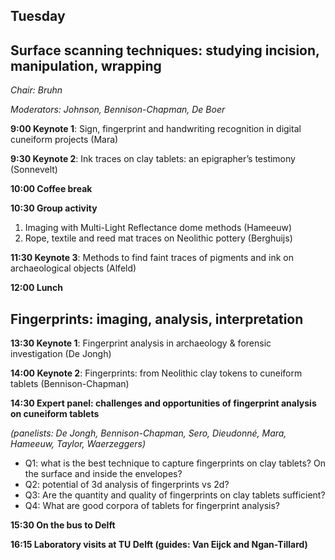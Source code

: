 ## Tuesday


## Surface scanning techniques: studying incision, manipulation, wrapping

_Chair: Bruhn_

_Moderators: Johnson, Bennison-Chapman, De Boer_

**9:00 Keynote 1**: Sign, fingerprint and handwriting recognition in digital cuneiform projects (Mara)

**9:30 Keynote 2**: Ink traces on clay tablets: an epigrapher’s testimony (Sonnevelt)

**10:00 Coffee break**

**10:30 Group activity**

1. Imaging with Multi-Light Reflectance dome methods (Hameeuw)
2. Rope, textile and reed mat traces on Neolithic pottery (Berghuijs)

**11:30 Keynote 3**: Methods to find faint traces of pigments and ink on archaeological objects (Alfeld) 

**12:00 Lunch**


## Fingerprints: imaging, analysis, interpretation

**13:30 Keynote 1**: Fingerprint analysis in archaeology & forensic investigation (De Jongh)

**14:00 Keynote 2**: Fingerprints: from Neolithic clay tokens to cuneiform tablets (Bennison-Chapman)

**14:30 Expert panel: challenges and opportunities of fingerprint analysis on cuneiform tablets**

_(panelists: De Jongh, Bennison-Chapman, Sero, Dieudonné, Mara, Hameeuw, Taylor, Waerzeggers)_


* Q1: what is the best technique to capture fingerprints on clay tablets? On the surface and inside the envelopes?
* Q2: potential of 3d analysis of fingerprints vs 2d?
* Q3: Are the quantity and quality of fingerprints on clay tablets sufficient?
* Q4: What are good corpora of tablets for fingerprint analysis?

**15:30 On the bus to Delft**

**16:15 Laboratory visits at TU Delft (guides: Van Eijck and Ngan-Tillard)**

